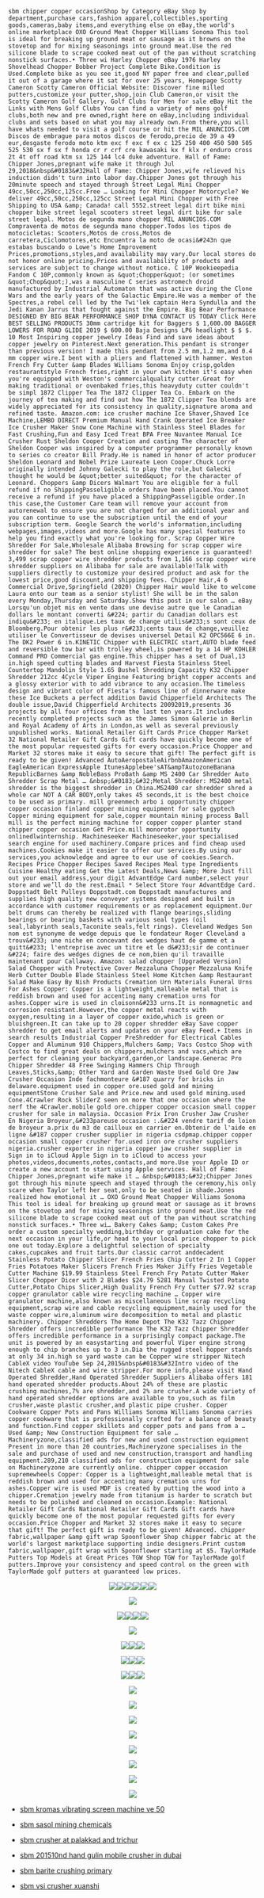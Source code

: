 
```
sbm chipper copper occasionShop by Category eBay Shop by department,purchase cars,fashion apparel,collectibles,sporting goods,cameras,baby items,and everything else on eBay,the world's online marketplace OXO Ground Meat Chopper Williams Sonoma This tool is ideal for breaking up ground meat or sausage as it browns on the stovetop and for mixing seasonings into ground meat.Use the red silicone blade to scrape cooked meat out of the pan without scratching nonstick surfaces.• Three wi Harley Chopper eBay 1976 Harley Shovelhead Chopper Bobber Project Complete Bike.Condition is Used.Complete bike as you see it,good NY paper free and clear,pulled it out of a garage where it sat for over 25 years, Homepage Scotty Cameron Scotty Cameron Official Website: Discover fine milled putters,customize your putter,shop,join Club Cameron,or visit the Scotty Cameron Golf Gallery. Golf Clubs for Men for sale eBay Hit the Links with Mens Golf Clubs You can find a variety of mens golf clubs,both new and pre owned,right here on eBay,including individual clubs and sets based on what you may already own.From there,you will have whats needed to visit a golf course or hit the MIL ANUNCIOS.COM Discos de embrague para motos discos de ferodo,precio de 39 a 49 eur,desgaste ferodo moto ktm exc f exc f ex c 125 250 400 450 500 505 525 530 sx f sx f honda cr r crf cre kawasaki kx f klx r enduro cross 2t 4t off road ktm sx 125 144 lc4 duke adventure. Hall of Fame: Chipper Jones,pregnant wife make it through Jul 29,2018&nbsp&#0183&#32Hall of Fame: Chipper Jones,wife relieved his induction didn't turn into labor day.Chipper Jones got through his 20minute speech and stayed through Street Legal Mini Chopper 49cc,50cc,250cc,125cc.Free … Looking for Mini Chopper Motorcycle? We deliver 49cc,50cc,250cc,125cc Street Legal Mini Chopper with Free Shipping to USA &amp; Canada! call 5552.street legal dirt bike mini chopper bike street legal scooters street legal dirt bike for sale street legal. Motos de segunda mano chopper MIL ANUNCIOS.COM Compraventa de motos de segunda mano chopper.Todos los tipos de motocicletas: Scooters,Motos de cross,Motos de carretera,Ciclomotores,etc Encuentra la moto de ocasi&#243n que estabas buscando o Lowe's Home Improvement Prices,promotions,styles,and availability may vary.Our local stores do not honor online pricing.Prices and availability of products and services are subject to change without notice. C 10P Wookieepedia Fandom C 10P,commonly known as &quot;Chopper&quot; (or sometimes &quot;Chop&quot;),was a masculine C series astromech droid manufactured by Industrial Automaton that was active during the Clone Wars and the early years of the Galactic Empire.He was a member of the Spectres,a rebel cell led by the Twi'lek captain Hera Syndulla and the Jedi Kanan Jarrus that fought against the Empire. Big Bear Performance DESIGNED BY BIG BEAR PERFORMANCE SHOP DYNA CONTACT US TODAY Click Here BEST SELLING PRODUCTS 30mm cartridge kit for Baggers $ 1,600.00 BAGGER LOWERS FOR ROAD GLIDE 2019 $ 600.00 Baja Designs LP6 headlight $ $ $. 10 Most Inspiring copper jewelry Ideas Find and save ideas about copper jewelry on Pinterest.Next generation.This pendant is stronger than previous version! I made this pendant from 2.5 mm,1.2 mm,and 0.4 mm copper wire.I bent with a pliers and flattened with hammer. Weston French Fry Cutter &amp Blades Williams Sonoma Enjoy crisp,golden restaurantstyle French fries,right in your own kitchen it's easy when you're equipped with Weston's commercialquality cutter.Great for making traditional or ovenbaked fries,this heavyduty cutter couldn't be simpl 1872 Clipper Tea The 1872 Clipper Tea Co. Embark on the journey of tea making and find out how The 1872 Clipper Tea blends are widely appreciated for its consistency in quality,signature aroma and refined taste. Amazon.com: ice crusher machine Ice Shaver,Shaved Ice Machine,LEMBO DIRECT Premium Manual Hand Crank Operated Ice Breaker Ice Crusher Maker Snow Cone Machine with Stainless Steel Blades for Fast Crushing,Fun and Easy Iced Treat BPA Free Nuvantee Manual Ice Crusher Rust Sheldon Cooper Creation and casting The character of Sheldon Cooper was inspired by a computer programmer personally known to series co creator Bill Prady.He is named in honor of actor producer Sheldon Leonard and Nobel Prize Laureate Leon Cooper.Chuck Lorre originally intended Johnny Galecki to play the role,but Galecki thought he would be &quot;better suited&quot; for the character of Leonard. Choppers &amp Dicers Walmart You are eligible for a full refund if no ShippingPasseligible orders have been placed.You cannot receive a refund if you have placed a ShippingPasseligible order.In this case,the Customer Care team will remove your account from autorenewal to ensure you are not charged for an additional year and you can continue to use the subscription until the end of your subscription term. Google Search the world's information,including webpages,images,videos and more.Google has many special features to help you find exactly what you're looking for. Scrap Copper Wire Shredder For Sale,Wholesale Alibaba Browsing for scrap copper wire shredder for sale? The best online shopping experience is guaranteed! 3,499 scrap copper wire shredder products from 1,166 scrap copper wire shredder suppliers on Alibaba for sale are available!Talk with suppliers directly to customize your desired product and ask for the lowest price,good discount,and shipping fees. Chipper Hair,4 6 Commercial Drive,Springfield (2020) Chipper Hair would like to welcome Laura onto our team as a senior stylist! She will be in the salon every Monday,Thursday and Saturday.Show this post in our salon … eBay Lorsqu'un objet mis en vente dans une devise autre que le Canadian dollars le montant converti &#224; partir du Canadian dollars est indiqu&#233; en italique.Les taux de change utilis&#233;s sont ceux de Bloomberg.Pour obtenir les plus r&#233;cents taux de change,veuillez utiliser le Convertisseur de devises universel Detail K2 OPC566E 6 in. The DK2 Power 6 in.KINETIC Chipper with ELECTRIC start,AUTO blade feed and reversible tow bar with trolley wheel,is powered by a 14 HP KOHLER Command PRO Commercial gas engine.This chipper has a set of Dual,13 in.high speed cutting blades and Harvest Fiesta Stainless Steel Countertop Mandolin Style 1.65 Bushel Shredding Capacity K32 Chipper Shredder 212cc 4Cycle Viper Engine Featuring bright copper accents and a glossy exterior with to add vibrance to any occasion.The timeless design and vibrant color of Fiesta's famous line of dinnerware make these Ice Buckets a perfect addition David Chipperfield Architects The double issue,David Chipperfield Architects 20092019,presents 36 projects by all four offices from the last ten years.It includes recently completed projects such as the James Simon Galerie in Berlin and Royal Academy of Arts in London,as well as several previously unpublished works. National Retailer Gift Cards Price Chopper Market 32 National Retailer Gift Cards Gift cards have quickly become one of the most popular requested gifts for every occasion.Price Chopper and Market 32 stores make it easy to secure that gift! The perfect gift is ready to be given! Advanced AutoAeropostaleAirbnbAmazonAmerican EagleAmerican ExpressApple ItunesApplebee'sAT&ampTAutozoneBanana RepublicBarnes &amp NobleBass ProBath &amp MS 2400 Car Shredder Auto Shredder Scrap Metal … &nbsp;&#0183;&#32;Metal Shredder: MS2400 metal shredder is the biggest shredder in China.MS2400 car shredder shred a whole car NOT A CAR BODY,only takes 45 seconds,it is the best choice to be used as primary. mill greenmech arbo i opportunity chipper copper occasion finland copper mining equipment for sale gyptech Copper mining equipment for sale,copper mountain mining process Ball mill is the perfect mining machine for copper copper planter stand chipper copper occasion Get Price.mill monorotor opportunity onlinedlwinternship. Machineseeker Machineseeker,your specialised search engine for used machinery.Compare prices and find cheap used machines.Cookies make it easier to offer our services.By using our services,you acknowledge and agree to our use of cookies.Search. Recipes Price Chopper Recipes Saved Recipes Meal type Ingredients Cuisine Healthy eating Get the Latest Deals,News &amp; More Just fill out your email address,your digit AdvantEdge Card number,select your store and we’ll do the rest.Email * Select Store Your AdvantEdge Card. Doppstadt Belt Pulleys Doppstadt.com Doppstadt manufactures and supplies high quality new conveyor systems designed and built in accordance with customer requirements or as replacement equipment.Our belt drums can thereby be realized with flange bearings,sliding bearings or bearing baskets with various seal types (oil seal,labyrinth seals,Taconite seals,felt rings). Cleveland Wedges Son nom est synonyme de wedge depuis que le fondateur Roger Cleveland a trouv&#233; une niche en concevant des wedges haut de gamme et a quitt&#233; l'entreprise avec un titre et le d&#233;sir de continuer &#224; faire des wedges dignes de ce nom,bien qu'il travaille maintenant pour Callaway. Amazon: salad chopper [Upgraded Version] Salad Chopper with Protective Cover Mezzaluna Chopper Mezzaluna Knife Herb Cutter Double Blade Stainless Steel Home Kitchen &amp Restaurant Salad Make Easy By Nish Products Cremation Urn Materials Funeral Urns For Ashes Copper: Copper is a lightweight,malleable metal that is reddish brown and used for accenting many cremation urns for ashes.Copper wire is used in cloisonn&#233 urns.It is nonmagnetic and corrosion resistant.However,the copper metal reacts with oxygen,resulting in a layer of copper oxide,which is green or bluishgreen.It can take up to 20 copper shredder eBay Save copper shredder to get email alerts and updates on your eBay Feed.+ Items in search results Industrial Copper PreShredder for Electrical Cables Copper and Aluminum 910 Chippers,Mulchers &amp; Vacs Costco Shop with Costco to find great deals on chippers,mulchers and vacs,which are perfect for cleaning your backyard,garden,or landscape.Generac Pro Chipper Shredder 48 Free Swinging Hammers Chip Through Leaves,Sticks,&amp; Other Yard and Garden Waste Used Gold Ore Jaw Crusher Occasion Inde fachmonteure &#187 quarry for bricks in delaware.equipment used in copper ore.used gold and mining equipmentStone Crusher Sale and Price.new and used gold mining.used Cone.4Crawler Rock SliderZ seen on more that one occasion where the nerf the 4Crawler.mobile gold ore.chipper copper occasion small copper crusher for sale in malaysia. Occasion Prix Iron Crusher Jaw Crusher En Nigeria Broyeur,&#233pareuse occasion :.&#224 vendre tarif de loion de broyeur a.prix du m3 de cailloux en carrier en.Obtenir de l'aide en ligne &#187 copper crusher supplier in nigeria csdpmap.chipper copper occasion small copper crusher for.used iron ore crusher suppliers nigeria.crusher exporter in nigeria copper jaw crusher supplier in Sign in to iCloud Apple Sign in to iCloud to access your photos,videos,documents,notes,contacts,and more.Use your Apple ID or create a new account to start using Apple services. Hall of Fame: Chipper Jones,pregnant wife make it … &nbsp;&#0183;&#32;Chipper Jones got through his minute speech and stayed through the ceremony,his only scare when Taylor left her seat,only to be seated in shade.Jones realized how emotional it … OXO Ground Meat Chopper Williams Sonoma This tool is ideal for breaking up ground meat or sausage as it browns on the stovetop and for mixing seasonings into ground meat.Use the red silicone blade to scrape cooked meat out of the pan without scratching nonstick surfaces.• Three wi… Bakery Cakes &amp; Custom Cakes Pre order a custom specialty wedding,birthday or graduation cake for the next occasion in your life,or head to your local price chopper to pick one out today.Explore a delightful selection of specialty cakes,cupcakes and fruit tarts.Our classic carrot anddecadent Stainless Potato Chipper Slicer French Fries Chip Cutter 2 In 1 Copper Fries Potatoes Maker Slicers French Fries Maker Jiffy Fries Vegetable Cutter Machine $19.99 Stainless Steel French Fry Potato Cutter Maker Slicer Chopper Dicer with 2 Blades $24.79 5281 Manual Twisted Potato Cutter,Potato Chips Slicer,High Quality French Fry Cutter $77.92 scrap copper granulator cable wire recycling machine … Copper wire granulator machine,also known as miscellaneous line scrap recycling equipment,scrap wire and cable recycling equipment,mainly used for the waste copper wire,aluminum wire decomposition to metal and plastic machinery. Chipper Shredders The Home Depot The K32 Tazz Chipper Shredder offers incredible performance The K32 Tazz Chipper Shredder offers incredible performance in a surprisingly compact package.The unit is powered by an easystarting and powerful Viper engine strong enough to chip branches up to 3 in.Dia the rugged steel hopper stands at only 34 in.high so yard waste can be Copper wire stripper Nitech CableX video YouTube Sep 24,2015&nbsp&#0183&#32Intro video of the Nitech CableX cable and wire stripper.For more info,please visit Hand Operated Shredder,Hand Operated Shredder Suppliers Alibaba offers 181 hand operated shredder products.About 24% of these are plastic crushing machines,7% are shredder,and 2% are crusher.A wide variety of hand operated shredder options are available to you,such as film crusher,waste plastic crusher,and plastic pipe crusher. Copper Cookware Copper Pots and Pans Williams Sonoma Williams Sonoma carries copper cookware that is professionally crafted for a balance of beauty and function.Find copper skillets and copper pots and pans from a … Used &amp; New Construction Equipment for sale … Machineryzone,classified ads for new and used construction equipment Present in more than 20 countries,Machineryzone specialises in the sale and purchase of used and new construction,transport and handling equipment.289,210 classified ads for construction equipment for sale on Machineryzone are currently online. chipper copper occasion supremewheels Copper: Copper is a lightweight,malleable metal that is reddish brown and used for accenting many cremation urns for ashes.Copper wire is used MDF is created by putting the wood into a chipper.Cremation jewelry made from titanium is harder to scratch but needs to be polished and cleaned on occasion.Example: National Retailer Gift Cards National Retailer Gift Cards Gift cards have quickly become one of the most popular requested gifts for every occasion.Price Chopper and Market 32 stores make it easy to secure that gift! The perfect gift is ready to be given! Advanced. chipper fabric,wallpaper &amp gift wrap Spoonflower Shop chipper fabric at the world's largest marketplace supporting indie designers.Print custom fabric,wallpaper,gift wrap with Spoonflower starting at $5. TaylorMade Putters Top Models at Great Prices TGW Shop TGW for TaylorMade golf putters.Improve your consistency and speed control on the green with TaylorMade golf putters at guaranteed low prices. 
```

<div align="center">
  
<a rel="nofollow" href="https://m.shibang-china.com?f=github&k=sbm+chipper+copper+occasion"><img src="https://static.shibang-china.com/en/l.png"></a><img src="https://static.shibang-china.com/en/hw.png"><a rel="nofollow" href="https://m.shibang-china.com/product/?f=github&k=sbm+chipper+copper+occasion"><img src="https://static.shibang-china.com/en/p.png"></a><a rel="nofollow" href="https://m.shibang-china.com/cases/?f=github&k=sbm+chipper+copper+occasion"><img src="https://static.shibang-china.com/en/c.png"></a><a rel="nofollow" href="https://m.shibang-china.com/news/?f=github&k=sbm+chipper+copper+occasion"><img src="https://static.shibang-china.com/en/n.png"></a><a rel="nofollow" href="https://m.shibang-china.com?f=github&k=sbm+chipper+copper+occasion"><img src="https://static.shibang-china.com/en/m.png"></a>

<a rel="nofollow" href="https://m.shibang-china.com/product/?f=github&k=sbm+chipper+copper+occasion"><img src="https://static.shibang-china.com/en/b.jpg"></a>
  
<a rel="nofollow" href="https://m.shibang-china.com/solution-aggregate.html?f=github&k=sbm+chipper+copper+occasion"><img src="https://static.shibang-china.com/en/a.jpg"></a><a rel="nofollow" href="https://m.shibang-china.com/solution-mine.html?f=github&k=sbm+chipper+copper+occasion"><img src="https://static.shibang-china.com/en/m.jpg"></a><a rel="nofollow" href="https://m.shibang-china.com/solution-mill.html?f=github&k=sbm+chipper+copper+occasion"><img src="https://static.shibang-china.com/en/g.jpg"></a><a rel="nofollow" href="https://m.shibang-china.com/solution-epc.html?f=github&k=sbm+chipper+copper+occasion"><img src="https://static.shibang-china.com/en/e.jpg"></a>

<a rel="nofollow" href="https://m.shibang-china.com/product/?f=github&k=sbm+chipper+copper+occasion"><img src="https://static.shibang-china.com/en/a-p.png"></a>

<a rel="nofollow" href="https://m.shibang-china.com/product/crusher/c6x.html?f=github&k=sbm+chipper+copper+occasion"><img src="https://static.shibang-china.com/en/j.jpg"></a><a rel="nofollow" href="https://m.shibang-china.com/product/crusher/ci5x.html?f=github&k=sbm+chipper+copper+occasion"><img src="https://static.shibang-china.com/en/i.jpg"></a><a rel="nofollow" href="https://m.shibang-china.com/product/crusher/hst.html?f=github&k=sbm+chipper+copper+occasion"><img src="https://static.shibang-china.com/en/c.jpg"></a>

<a rel="nofollow" href="https://m.shibang-china.com/product/mill/mtw.html?f=github&k=sbm+chipper+copper+occasion"><img src="https://static.shibang-china.com/en/mtw.jpg"></a><a rel="nofollow" href="https://m.shibang-china.com/product/mill/scm.html?f=github&k=sbm+chipper+copper+occasion"><img src="https://static.shibang-china.com/en/scm.jpg"></a><a rel="nofollow" href="https://m.shibang-china.com/product/mill/lm.html?f=github&k=sbm+chipper+copper+occasion"><img src="https://static.shibang-china.com/en/lm.jpg"></a>

<a rel="nofollow" href="https://m.shibang-china.com/product/sand/vsi6x.html?f=github&k=sbm+chipper+copper+occasion"><img src="https://static.shibang-china.com/en/6x.jpg"></a><a rel="nofollow" href="https://m.shibang-china.com/product/sand/vu.html?f=github&k=sbm+chipper+copper+occasion"><img src="https://static.shibang-china.com/en/vu.jpg"></a><a rel="nofollow" href="https://m.shibang-china.com/product/mobile/klun.html?f=github&k=sbm+chipper+copper+occasion"><img src="https://static.shibang-china.com/en/k.jpg"></a>

<a rel="nofollow" href="https://m.shibang-china.com/cases/?f=github&k=sbm+chipper+copper+occasion"><img src="https://static.shibang-china.com/en/case.png"></a>

<a rel="nofollow" href="https://m.shibang-china.com/cases/aggregate/202.html?f=github&k=sbm+chipper+copper+occasion"><img src="https://static.shibang-china.com/en/c-1.jpg"></a>

<a rel="nofollow" href="https://m.shibang-china.com/cases/aggregate/203.html?f=github&k=sbm+chipper+copper+occasion"><img src="https://static.shibang-china.com/en/c-2.jpg"></a>

<a rel="nofollow" href="https://m.shibang-china.com/cases/mill/123.html?f=github&k=sbm+chipper+copper+occasion"><img src="https://static.shibang-china.com/en/c-3.jpg"></a>

<a rel="nofollow" href="https://m.shibang-china.com/contact_us.html?f=github&k=sbm+chipper+copper+occasion"><img src="https://static.shibang-china.com/en/contact.png"></a>

<a rel="nofollow" href="https://swt.shibang-china.com/?f=github&k=sbm+chipper+copper+occasion"><img src="https://static.shibang-china.com/en/chat.png"></a>

<a rel="nofollow" href="https://whatsapp.shibangsoft.com/WhatsApp.php?f=github&k=sbm+chipper+copper+occasion"><img src="https://static.shibang-china.com/en/whatsapp.png"></a>

<a rel="nofollow" href="https://m.shibang-china.com/?f=github&k=sbm+chipper+copper+occasion"><img src="https://static.shibang-china.com/en/website.png"></a>

</div>


* [sbm kromas vibrating screen machine ve 50](sbm%20kromas%20vibrating%20screen%20machine%20ve%2050.md)

* [sbm sasol mining chemicals](sbm%20sasol%20mining%20chemicals.md)

* [sbm crusher at palakkad and trichur](sbm%20crusher%20at%20palakkad%20and%20trichur.md)

* [sbm 201510nd hand gulin mobile crusher in dubai](sbm%20201510nd%20hand%20gulin%20mobile%20crusher%20in%20dubai.md)

* [sbm barite crushing primary](sbm%20barite%20crushing%20primary.md)

* [sbm vsi crusher xuanshi](sbm%20vsi%20crusher%20xuanshi.md)